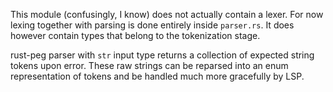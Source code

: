 This module (confusingly, I know) does not actually contain a lexer. For now lexing together with parsing is done entirely inside `parser.rs`.
It does however contain types that belong to the tokenization stage.

rust-peg parser with `str` input type returns a collection of expected string tokens upon error. These raw strings can be reparsed into an enum representation of tokens and be handled much more gracefully by LSP.